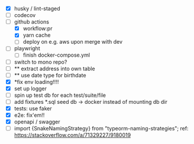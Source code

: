 - [x] husky / lint-staged
- [ ] codecov
- [ ] github actions
  - [x] workflow:pr 
  - [x] yarn cache 
  - [ ] deploy on e.g. aws upon merge with dev
- [ ] playwright
  - [ ] finish docker-compose.yml
- [ ] switch to mono repo?
- [ ] ** extract address into own table
- [ ] ** use date type for birthdate
- [x] *fix env loading!!!!
- [x] set up logger
- [ ] spin up test db for each test/suite/file
- [ ] add fixtures *.sql seed db -> docker instead of mounting db dir
- [x] tests: use faker 
- [x] e2e: fix'em!!
- [x] openapi / swagger
- [ ] import {SnakeNamingStrategy} from "typeorm-naming-strategies";
   ref: https://stackoverflow.com/a/71329227/9180019
